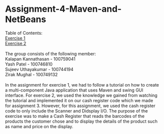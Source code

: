 # Assignment-4-Maven-and-NetBeans

Table of Contents:<br/>
[Exercise 1](https://github.com/yash-patel268/Assignment-4-Maven-and-NetBeans/tree/master/Exercise%201/MyCompanyProject)  
[Exercise 2](https://github.com/yash-patel268/Assignment-4-Maven-and-NetBeans/tree/master/Exercise%202/sofe3650-assignment4)<br/><br/>
The group consists of the following member:  
Kalapan Kannathasan - 100759041  
Yash Patel - 100746810  
Sujeev Uthayakumar - 100744194  
Zirak Mughal - 100749132<br/><br/>
In the assignment for exercise 1, we had to follow a tutorial on how to create a multi-component Java application that uses Maven and swing GUI interface.
For exercise 2, we used the knowledge we gained from watching the tutorial and implemented it on our cash register code which we made for assignment 3. However, for this assignment, we used the cash register code to only include the Scanner and Didsplay I/O.
The purpose of the exercise was to make a Cash Register that reads the barcodes of the products the customer chose and to display the details of the product such as name and price on the display.
